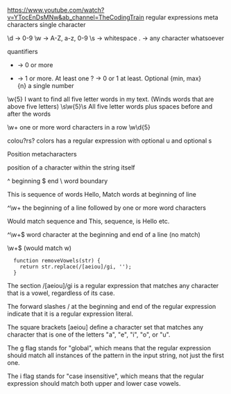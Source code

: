 https://www.youtube.com/watch?v=YTocEnDsMNw&ab_channel=TheCodingTrain
regular expressions
meta characters 
single character 

\d  ->  0-9
\w  -> A-Z, a-z, 0-9
\s  -> whitespace
.  -> any character whatsoever

quantifiers 

*  ->  0 or more
+  ->  1 or more. At least one
?  ->  0 or 1   at least. Optional
{min, max}  
{n} a single number

\w{5}   I want to find all five letter words in my text. (Winds words that are above five letters)
\s\w{5}\s   All five letter words plus spaces before and after the words

\w+ one or more word characters in a row
\w\d{5}

colou?rs? colors has a regular expression with optional u and optional s

Position metacharacters 

position of a character within the string itself

^   beginning 
$   end 
\   word boundary

This 
is 
sequence of words
Hello,
Match words at beginning of line

^\w+ the beginning of a line followed by one or more word characters 

Would match sequence and This, sequence, is Hello etc.

^\w+$ word character at the beginning and end of a line (no match)

\w+$ (would match w)





```
  function removeVowels(str) {
    return str.replace(/[aeiou]/gi, '');
  }
```

  The section /[aeiou]/gi is a regular expression that matches any character that is a vowel, regardless of its case. 

  The forward slashes / at the beginning and end of the regular expression indicate that it is a regular expression literal.

  The square brackets [aeiou] define a character set that matches any character that is one of the letters "a", "e", "i", "o", or "u".

  The g flag stands for "global", which means that the regular expression should match all instances of the pattern in the input string, not just the first one.

  The i flag stands for "case insensitive", which means that the regular expression should match both upper and lower case vowels.